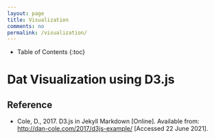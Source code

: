 ```yaml
---
layout: page
title: Visualization
comments: no
permalink: /visualization/
---
```


* Table of Contents
{:toc}

# Dat Visualization using D3.js

<div id="example"></div>

## Reference
* Cole, D., 2017. D3.js in Jekyll Markdown [Online]. Available from: http://dan-cole.com/2017/d3js-example/ [Accessed 22 June 2021].